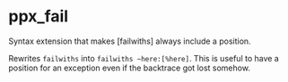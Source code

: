 ppx_fail
========

Syntax extension that makes [failwiths] always include a position.

Rewrites `failwiths` into `failwiths ~here:[%here]`. This is useful to have a position
for an exception even if the backtrace got lost somehow.
